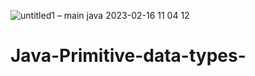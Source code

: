 ![untitled1 – main java 2023-02-16 11 04 12](https://user-images.githubusercontent.com/123009973/219304703-c648468c-21a4-4d3c-ab80-50b3bd6758d8.png)
# Java-Primitive-data-types-
